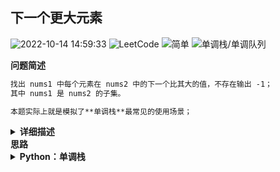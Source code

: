## 下一个更大元素
<!--START_SECTION:badge-->

![2022-10-14 14:59:33](https://img.shields.io/static/v1?label=last%20modify&message=2022-10-14%2014%3A59%3A33&color=yellowgreen&style=flat-square)
![LeetCode](https://img.shields.io/static/v1?label=source&message=LeetCode&color=green&style=flat-square)
![简单](https://img.shields.io/static/v1?label=level&message=%E7%AE%80%E5%8D%95&color=yellow&style=flat-square)
![单调栈/单调队列](https://img.shields.io/static/v1?label=tags&message=%E5%8D%95%E8%B0%83%E6%A0%88/%E5%8D%95%E8%B0%83%E9%98%9F%E5%88%97&color=orange&style=flat-square)

<!--END_SECTION:badge-->
<!--info
tags: [单调栈]
source: LeetCode
level: 简单
number: '0496'
name: 下一个更大元素
companies: []
-->

<summary><b>问题简述</b></summary>

```txt
找出 nums1 中每个元素在 nums2 中的下一个比其大的值，不存在输出 -1；
其中 nums1 是 nums2 的子集。

本题实际上就是模拟了**单调栈**最常见的使用场景；
```

<details><summary><b>详细描述</b></summary>

```txt

给你两个 没有重复元素 的数组 nums1 和 nums2 ，其中 nums1 是 nums2 的子集。

请你找出 nums1 中每个元素在 nums2 中的下一个比其大的值。

nums1 中数字 x 的下一个更大元素是指 x 在 nums2 中对应位置的右边的第一个比 x 大的元素。如果不存在，对应位置输出 -1 。

示例 1:
    输入: nums1 = [4,1,2], nums2 = [1,3,4,2].
    输出: [-1,3,-1]
    解释:
        对于 num1 中的数字 4 ，你无法在第二个数组中找到下一个更大的数字，因此输出 -1 。
        对于 num1 中的数字 1 ，第二个数组中数字1右边的下一个较大数字是 3 。
        对于 num1 中的数字 2 ，第二个数组中没有下一个更大的数字，因此输出 -1 。
示例 2:
    输入: nums1 = [2,4], nums2 = [1,2,3,4].
    输出: [3,-1]
    解释:
        对于 num1 中的数字 2 ，第二个数组中的下一个较大数字是 3 。
        对于 num1 中的数字 4 ，第二个数组中没有下一个更大的数字，因此输出 -1 。
 
提示：
    1 <= nums1.length <= nums2.length <= 1000
    0 <= nums1[i], nums2[i] <= 10^4
    nums1和nums2中所有整数 互不相同
    nums1 中的所有整数同样出现在 nums2 中
 

进阶：你可以设计一个时间复杂度为 O(nums1.length + nums2.length) 的解决方案吗？

来源：力扣（LeetCode）
链接：https://leetcode-cn.com/problems/next-greater-element-i
著作权归领扣网络所有。商业转载请联系官方授权，非商业转载请注明出处。

```

<!-- <div align="center"><img src="./_assets/xxx.png" height="300" /></div> -->

</details>


<summary><b>思路</b></summary>

<details><summary><b>Python：单调栈</b></summary>

```python
class Solution:
    def nextGreaterElement(self, nums1: List[int], nums2: List[int]) -> List[int]:
        res = {}  # 保存结果
        stack = []  # 模拟单调栈
        for num in reversed(nums2):  # 逆序遍历
            while stack and num >= stack[-1]:  # 当栈不为空，且当前值大于栈顶值时
                stack.pop()  # 弹出栈顶值（list.pop 默认弹出最后一个值）
            res[num] = stack[-1] if stack else -1  # 如果此时栈不为空，那么栈顶值就是下一个比当前大的值
            stack.append(num)  # 把当前值入栈
        return [res[num] for num in nums1]  # 遍历完 nums2 中的所有元素后，就得到了 nums1 中每个元素下一个比它大的值，因为 num1 是 nums2 的子集
```

</details>



